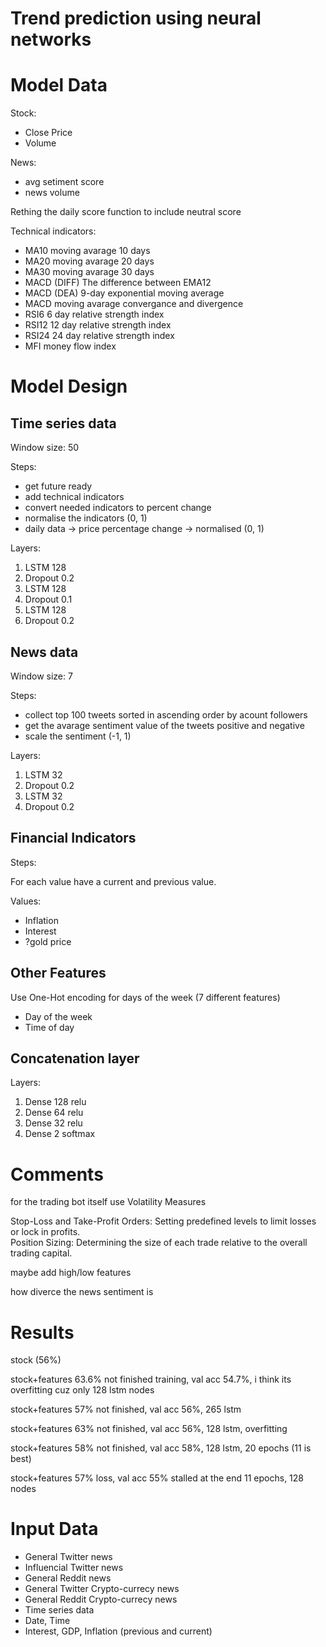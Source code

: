 # Trend prediction using neural networks

# Model Data

Stock:

- Close Price
- Volume

News:

- avg setiment score
- news volume

Rething the daily score function to include neutral score

Technical indicators:

- MA10 moving avarage 10 days
- MA20 moving avarage 20 days
- MA30 moving avarage 30 days
- MACD (DIFF) The difference between EMA12
- MACD (DEA) 9-day exponential moving average
- MACD moving avarage convergance and divergence
- RSI6 6 day relative strength index
- RSI12 12 day relative strength index
- RSI24 24 day relative strength index
- MFI money flow index

# Model Design

## Time series data

Window size: 50

Steps:

- get future ready
- add technical indicators
- convert needed indicators to percent change
- normalise the indicators (0, 1)
- daily data -> price percentage change -> normalised (0, 1)

Layers:

1. LSTM 128
2. Dropout 0.2
3. LSTM 128
4. Dropout 0.1
5. LSTM 128
6. Dropout 0.2

## News data

Window size: 7

Steps:

- collect top 100 tweets sorted in ascending order by acount followers
- get the avarage sentiment value of the tweets positive and negative
- scale the sentiment (-1, 1)

Layers:

1. LSTM 32
2. Dropout 0.2
3. LSTM 32
4. Dropout 0.2

## Financial Indicators

Steps:

For each value have a current and previous value.

Values:

- Inflation
- Interest
- ?gold price

## Other Features

Use One-Hot encoding for days of the week (7 different features)

- Day of the week
- Time of day

## Concatenation layer

Layers:

1. Dense 128 relu
2. Dense 64 relu
3. Dense 32 relu
4. Dense 2 softmax

# Comments

for the trading bot itself use Volatility Measures

Stop-Loss and Take-Profit Orders: Setting predefined levels to limit losses or lock in profits.  
Position Sizing: Determining the size of each trade relative to the overall trading capital.

maybe add high/low features

how diverce the news sentiment is

# Results

stock (56%)

stock+features 63.6% not finished training, val acc 54.7%, i think its overfitting cuz only 128 lstm nodes

stock+features 57% not finished, val acc 56%, 265 lstm

stock+features 63% not finished, val acc 56%, 128 lstm, overfitting

stock+features 58% not finished, val acc 58%, 128 lstm, 20 epochs (11 is best)

stock+features 57% loss, val acc 55% stalled at the end 11 epochs, 128 nodes

# Input Data

- General Twitter news
- Influencial Twitter news
- General Reddit news
- General Twitter Crypto-currecy news
- General Reddit Crypto-currecy news
- Time series data
- Date, Time
- Interest, GDP, Inflation (previous and current)
